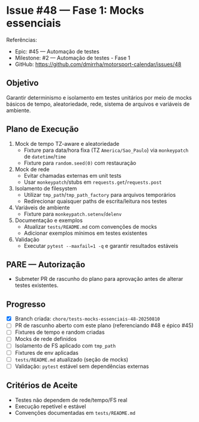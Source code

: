 # Issue #48 — Fase 1: Mocks essenciais

Referências:
- Epic: #45 — Automação de testes
- Milestone: #2 — Automação de testes - Fase 1
- GitHub: https://github.com/dmirrha/motorsport-calendar/issues/48

## Objetivo
Garantir determinismo e isolamento em testes unitários por meio de mocks básicos de tempo, aleatoriedade, rede, sistema de arquivos e variáveis de ambiente.

## Plano de Execução
1. Mock de tempo TZ-aware e aleatoriedade
   - Fixture para data/hora fixa (TZ `America/Sao_Paulo`) via `monkeypatch` de `datetime`/`time`
   - Fixture para `random.seed(0)` com restauração
2. Mock de rede
   - Evitar chamadas externas em unit tests
   - Usar `monkeypatch`/stubs em `requests.get`/`requests.post`
3. Isolamento de filesystem
   - Utilizar `tmp_path`/`tmp_path_factory` para arquivos temporários
   - Redirecionar quaisquer paths de escrita/leitura nos testes
4. Variáveis de ambiente
   - Fixture para `monkeypatch.setenv`/`delenv`
5. Documentação e exemplos
   - Atualizar `tests/README.md` com convenções de mocks
   - Adicionar exemplos mínimos em testes existentes
6. Validação
   - Executar `pytest --maxfail=1 -q` e garantir resultados estáveis

## PARE — Autorização
- Submeter PR de rascunho do plano para aprovação antes de alterar testes existentes.

## Progresso
- [x] Branch criada: `chore/tests-mocks-essenciais-48-20250810`
- [ ] PR de rascunho aberto com este plano (referenciando #48 e épico #45)
- [ ] Fixtures de tempo e random criadas
- [ ] Mocks de rede definidos
- [ ] Isolamento de FS aplicado com `tmp_path`
- [ ] Fixtures de env aplicadas
- [ ] `tests/README.md` atualizado (seção de mocks)
- [ ] Validação: `pytest` estável sem dependências externas

## Critérios de Aceite
- Testes não dependem de rede/tempo/FS real
- Execução repetível e estável
- Convenções documentadas em `tests/README.md`
